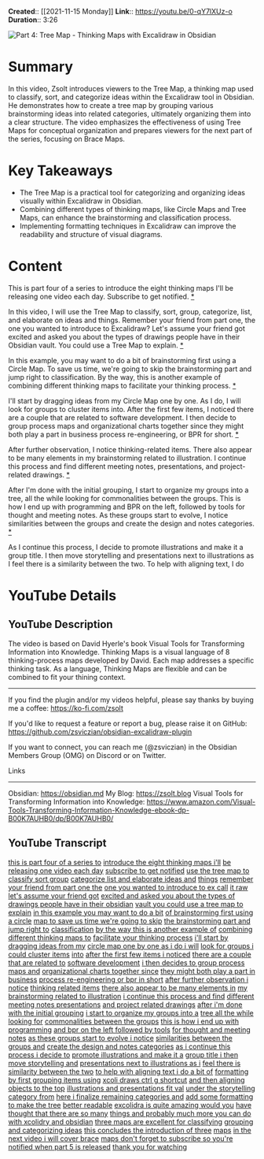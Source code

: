 **Created**:: [[2021-11-15 Monday]]
**Link**:: https://youtu.be/0-qY7lXUz-o
**Duration**:: 3:26

![Part 4: Tree Map - Thinking Maps with Excalidraw in Obsidian](https://youtu.be/0-qY7lXUz-o)

# Summary
In this video, Zsolt introduces viewers to the Tree Map, a thinking map used to classify, sort, and categorize ideas within the Excalidraw tool in Obsidian. He demonstrates how to create a tree map by grouping various brainstorming ideas into related categories, ultimately organizing them into a clear structure. The video emphasizes the effectiveness of using Tree Maps for conceptual organization and prepares viewers for the next part of the series, focusing on Brace Maps.

# Key Takeaways
- The Tree Map is a practical tool for categorizing and organizing ideas visually within Excalidraw in Obsidian.
- Combining different types of thinking maps, like Circle Maps and Tree Maps, can enhance the brainstorming and classification process.
- Implementing formatting techniques in Excalidraw can improve the readability and structure of visual diagrams.

# Content
This is part four of a series to introduce the eight thinking maps I'll be releasing one video each day. Subscribe to get notified. [* ](https://youtu.be/0-qY7lXUz-o?t=0)

In this video, I will use the Tree Map to classify, sort, group, categorize, list, and elaborate on ideas and things. Remember your friend from part one, the one you wanted to introduce to Excalidraw? Let's assume your friend got excited and asked you about the types of drawings people have in their Obsidian vault. You could use a Tree Map to explain. [* ](https://youtu.be/0-qY7lXUz-o?t=10)

In this example, you may want to do a bit of brainstorming first using a Circle Map. To save us time, we're going to skip the brainstorming part and jump right to classification. By the way, this is another example of combining different thinking maps to facilitate your thinking process. [* ](https://youtu.be/0-qY7lXUz-o?t=26)

I'll start by dragging ideas from my Circle Map one by one. As I do, I will look for groups to cluster items into. After the first few items, I noticed there are a couple that are related to software development. I then decide to group process maps and organizational charts together since they might both play a part in business process re-engineering, or BPR for short. [* ](https://youtu.be/0-qY7lXUz-o?t=44)

After further observation, I notice thinking-related items. There also appear to be many elements in my brainstorming related to illustration. I continue this process and find different meeting notes, presentations, and project-related drawings. [* ](https://youtu.be/0-qY7lXUz-o?t=71)

After I'm done with the initial grouping, I start to organize my groups into a tree, all the while looking for commonalities between the groups. This is how I end up with programming and BPR on the left, followed by tools for thought and meeting notes. As these groups start to evolve, I notice similarities between the groups and create the design and notes categories. [* ](https://youtu.be/0-qY7lXUz-o?t=109)

As I continue this process, I decide to promote illustrations and make it a group title. I then move storytelling and presentations next to illustrations as I feel there is a similarity between the two. To help with aligning text, I do

# YouTube Details

## YouTube Description

The video is based on David Hyerle's book Visual Tools for Transforming Information into Knowledge. Thinking Maps is a visual language of 8 thinking-process maps developed by David. Each map addresses a specific thinking task. As a language, Thinking Maps are flexible and can be combined to fit your thining context.

---

If you find the plugin and/or my videos helpful, please say thanks by buying me a coffee: https://ko-fi.com/zsolt

If you'd like to request a feature or report a bug, please raise it on GitHub: https://github.com/zsviczian/obsidian-excalidraw-plugin

If you want to connect, you can reach me (@zsviczian) in the Obsidian Members Group (OMG) on Discord or on Twitter.

Links

---------

Obsidian: https://obsidian.md
My Blog: https://zsolt.blog
Visual Tools for Transforming Information into Knowledge: https://www.amazon.com/Visual-Tools-Transforming-Information-Knowledge-ebook-dp-B00K7AUHB0/dp/B00K7AUHB0/

## YouTube Transcript

[this is part four of a series to](https://youtu.be/0-qY7lXUz-o?t=0) [introduce the eight thinking maps i'll](https://youtu.be/0-qY7lXUz-o?t=2) [be releasing one video each day](https://youtu.be/0-qY7lXUz-o?t=5) [subscribe to get notified](https://youtu.be/0-qY7lXUz-o?t=7) [use the tree map to classify sort group](https://youtu.be/0-qY7lXUz-o?t=10) [categorize list and elaborate ideas and](https://youtu.be/0-qY7lXUz-o?t=13) [things](https://youtu.be/0-qY7lXUz-o?t=16) [remember your friend from part one the](https://youtu.be/0-qY7lXUz-o?t=17) [one you wanted to introduce to ex call](https://youtu.be/0-qY7lXUz-o?t=19) [it raw let's assume your friend got](https://youtu.be/0-qY7lXUz-o?t=22) [excited and asked you about the types of](https://youtu.be/0-qY7lXUz-o?t=24) [drawings people have in their obsidian](https://youtu.be/0-qY7lXUz-o?t=26) [vault you could use a tree map to](https://youtu.be/0-qY7lXUz-o?t=29) [explain](https://youtu.be/0-qY7lXUz-o?t=31) [in this example you may want to do a bit](https://youtu.be/0-qY7lXUz-o?t=33) [of brainstorming first using a circle](https://youtu.be/0-qY7lXUz-o?t=36) [map to save us time we're going to skip](https://youtu.be/0-qY7lXUz-o?t=38) [the brainstorming part and jump right to](https://youtu.be/0-qY7lXUz-o?t=41) [classification](https://youtu.be/0-qY7lXUz-o?t=44) [by the way this is another example of](https://youtu.be/0-qY7lXUz-o?t=46) [combining different thinking maps to](https://youtu.be/0-qY7lXUz-o?t=48) [facilitate your thinking process](https://youtu.be/0-qY7lXUz-o?t=50) [i'll start by dragging ideas from my](https://youtu.be/0-qY7lXUz-o?t=54) [circle map one by one as i do i will](https://youtu.be/0-qY7lXUz-o?t=57) [look for groups i could cluster items](https://youtu.be/0-qY7lXUz-o?t=60) [into](https://youtu.be/0-qY7lXUz-o?t=63) [after the first few items i noticed](https://youtu.be/0-qY7lXUz-o?t=64) [there are a couple that are related to](https://youtu.be/0-qY7lXUz-o?t=67) [software development](https://youtu.be/0-qY7lXUz-o?t=69) [i then decides to group process maps and](https://youtu.be/0-qY7lXUz-o?t=71) [organizational charts together since](https://youtu.be/0-qY7lXUz-o?t=74) [they might both play a part in business](https://youtu.be/0-qY7lXUz-o?t=77) [process re-engineering or bpr in short](https://youtu.be/0-qY7lXUz-o?t=79) [after further observation i notice](https://youtu.be/0-qY7lXUz-o?t=84) [thinking related items](https://youtu.be/0-qY7lXUz-o?t=86) [there also appear to be many elements in](https://youtu.be/0-qY7lXUz-o?t=89) [my brainstorming related to illustration](https://youtu.be/0-qY7lXUz-o?t=91) [i continue this process and find](https://youtu.be/0-qY7lXUz-o?t=95) [different meeting notes presentations](https://youtu.be/0-qY7lXUz-o?t=97) [and project related drawings](https://youtu.be/0-qY7lXUz-o?t=100) [after i'm done with the initial grouping](https://youtu.be/0-qY7lXUz-o?t=103) [i start to organize my groups into a](https://youtu.be/0-qY7lXUz-o?t=106) [tree all the while looking for](https://youtu.be/0-qY7lXUz-o?t=109) [commonalities between the groups](https://youtu.be/0-qY7lXUz-o?t=111) [this is how i end up with programming](https://youtu.be/0-qY7lXUz-o?t=114) [and bpr on the left followed by tools](https://youtu.be/0-qY7lXUz-o?t=117) [for thought and meeting notes](https://youtu.be/0-qY7lXUz-o?t=120) [as these groups start to evolve i notice](https://youtu.be/0-qY7lXUz-o?t=122) [similarities between the groups and](https://youtu.be/0-qY7lXUz-o?t=125) [create the design and notes categories](https://youtu.be/0-qY7lXUz-o?t=128) [as i continue this process i decide to](https://youtu.be/0-qY7lXUz-o?t=132) [promote illustrations and make it a](https://youtu.be/0-qY7lXUz-o?t=135) [group title i then move storytelling and](https://youtu.be/0-qY7lXUz-o?t=137) [presentations next to illustrations as i](https://youtu.be/0-qY7lXUz-o?t=141) [feel there is similarity between the two](https://youtu.be/0-qY7lXUz-o?t=143) [to help with aligning text i do a bit of](https://youtu.be/0-qY7lXUz-o?t=147) [formatting by first grouping items using](https://youtu.be/0-qY7lXUz-o?t=150) [xcoli draws ctrl g shortcut](https://youtu.be/0-qY7lXUz-o?t=153) [and then aligning objects to the top](https://youtu.be/0-qY7lXUz-o?t=156) [illustrations and presentations fit val](https://youtu.be/0-qY7lXUz-o?t=160) [under the storytelling category from](https://youtu.be/0-qY7lXUz-o?t=164) [here i finalize remaining categories and](https://youtu.be/0-qY7lXUz-o?t=166) [add some formatting to make the tree](https://youtu.be/0-qY7lXUz-o?t=170) [better readable](https://youtu.be/0-qY7lXUz-o?t=173) [excolidra is quite amazing would you](https://youtu.be/0-qY7lXUz-o?t=175) [have thought that there are so many](https://youtu.be/0-qY7lXUz-o?t=178) [things and probably much more you can do](https://youtu.be/0-qY7lXUz-o?t=180) [with xcolidry and obsidian](https://youtu.be/0-qY7lXUz-o?t=183) [three maps are excellent for classifying](https://youtu.be/0-qY7lXUz-o?t=185) [grouping and categorizing ideas](https://youtu.be/0-qY7lXUz-o?t=188) [this concludes the introduction of three](https://youtu.be/0-qY7lXUz-o?t=191) [maps](https://youtu.be/0-qY7lXUz-o?t=194) [in the next video i will cover brace](https://youtu.be/0-qY7lXUz-o?t=195) [maps don't forget to subscribe so you're](https://youtu.be/0-qY7lXUz-o?t=198) [notified when part 5 is released](https://youtu.be/0-qY7lXUz-o?t=200) [thank you for watching](https://youtu.be/0-qY7lXUz-o?t=203) 

